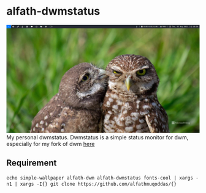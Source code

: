 # alfath-dwmstatus
![Thumbnail](./thumbnail.png)
My personal dwmstatus. Dwmstatus is a simple status monitor for dwm, especially for my fork of dwm [here](https://github.com/alfathmuqoddas/alfath-dwm)

## Requirement
```
echo simple-wallpaper alfath-dwm alfath-dwmstatus fonts-cool | xargs -n1 | xargs -I{} git clone https://github.com/alfathmuqoddas/{}
```
